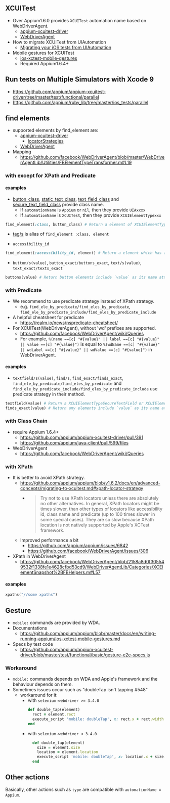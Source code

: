 ## XCUITest
- Over Appium1.6.0 provides `XCUITest` automation name based on WebDriverAgent.
    - [appium-xcuitest-driver](https://github.com/appium/appium-xcuitest-driver)
    - [WebDriverAgent](https://github.com/facebook/WebDriverAgent)
- How to migrate XCUITest from UIAutomation
    - [Migrating your iOS tests from UIAutomation](https://github.com/appium/appium/blob/v1.6.2/docs/en/advanced-concepts/migrating-to-xcuitest.md)
- Mobile gestures for XCUITest
    - [ios-xctest-mobile-gestures](https://github.com/appium/appium/blob/master/docs/en/writing-running-appium/ios-xctest-mobile-gestures.md)
    - Required Appium1.6.4+

## Run tests on Multiple Simulators with Xcode 9
- https://github.com/appium/appium-xcuitest-driver/tree/master/test/functional/parallel
- https://github.com/appium/ruby_lib/tree/master/ios_tests/parallel

## find elements
- supported elements by find_element are:
    - [appium-xcuitest-driver](https://github.com/appium/appium-xcuitest-driver/blob/master/lib/commands/find.js#L17)
        - [locatorStrategies](https://github.com/appium/appium-xcuitest-driver/blob/95886f1118d71fe950768f8262179d3608b40fc7/lib/driver.js#L81)
    - [WebDriverAgent](https://github.com/facebook/WebDriverAgent/blob/8346199212bffceab24192e81bc0118d65132466/WebDriverAgentLib/Commands/FBFindElementCommands.m#L111)
- Mapping
    - https://github.com/facebook/WebDriverAgent/blob/master/WebDriverAgentLib/Utilities/FBElementTypeTransformer.m#L19

### with except for XPath and Predicate
#### examples
- [button_class](https://github.com/appium/ruby_lib/blob/master/lib/appium_lib/ios/element/button.rb#L8), [static_text_class](https://github.com/appium/ruby_lib/blob/master/lib/appium_lib/ios/element/text.rb#L8), [text_field_class](https://github.com/appium/ruby_lib/blob/master/lib/appium_lib/ios/element/textfield.rb#L10) and [secure_text_field_class](https://github.com/appium/ruby_lib/blob/master/lib/appium_lib/ios/element/textfield.rb#L15) provide class name.
    - If `automationName` is `Appium` or `nil`, then they provide `UIAxxxx`
    - If `automationName` is `XCUITest`, then they provide `XCUIElementTypexxx`

```ruby
find_element(:class, button_class) # Return a element of XCUIElementTypeButton for XCUITest
```

- [tag/s](https://github.com/appium/ruby_lib/blob/ac03116756a72fbd624fa32ea886123b955d7089/lib/appium_lib/android/helper.rb#L238) is alias of `find_element :class, element`

- `accessibility_id`

```ruby
find_element(:accessibility_id, element) # Return a element which has accessibilityIdentifier, `element`.
```

- `button/s(value)`, `button_exact/buttons_exact`, `text/s(value)`, `text_exact/texts_exact` 
```ruby
buttons(value) # Return button elements include `value` as its name attributes.
```

### with Predicate
- We recommend to use predicate strategy instead of XPath strategy.
    - e.g. `find_ele_by_predicate/find_eles_by_predicate`,  `find_ele_by_predicate_include/find_eles_by_predicate_include`
- A helpful cheatsheet for predicate
    - https://realm.io/news/nspredicate-cheatsheet/
- For XCUITest(WebDriverAgent), without 'wd' prefixes are supported.
    - https://github.com/facebook/WebDriverAgent/wiki/Queries
    - For example, `%(name ==[c] "#{value}" || label ==[c] "#{value}" || value ==[c] "#{value}")` is equal to `%(wdName ==[c] "#{value}" || wdLabel ==[c] "#{value}" || wdValue ==[c] "#{value}")` in WebDriverAgent.

#### examples
- `textfield/s(value)`, `find/s`, `find_exact/finds_exact`, `find_ele_by_predicate/find_eles_by_predicate` and `find_ele_by_predicate_include/find_eles_by_predicate_include` use predicate strategy in their method.

```ruby
textfield(value) # Return a XCUIElementTypeSecureTextField or XCUIElementTypeTextField element which has `value` text.
finds_exact(value) # Return any elements include `value` as its name attributes.
```

### with Class Chain
- require Appium 1.6.4+
    - https://github.com/appium/appium-xcuitest-driver/pull/391
    - https://github.com/appium/java-client/pull/599/files
- WebDriverAgent
    - https://github.com/facebook/WebDriverAgent/wiki/Queries

### with XPath
- It is better to avoid XPath strategy.
    - https://github.com/appium/appium/blob/v1.6.2/docs/en/advanced-concepts/migrating-to-xcuitest.md#xpath-locator-strategy
        - > Try not to use XPath locators unless there are absolutely no other alternatives. In general, XPath locators might be times slower, than other types of locators like accessibility id, class name and predicate (up to 100 times slower in some special cases). They are so slow because XPath location is not natively supported by Apple's XCTest framework.
    - Improved performance a bit
        - https://github.com/appium/appium/issues/6842
        - https://github.com/facebook/WebDriverAgent/issues/306
- XPath in WebDriverAgent
    - https://github.com/facebook/WebDriverAgent/blob/2158a8d0f305549532f1338fe1e4628cfbd53cd9/WebDriverAgentLib/Categories/XCElementSnapshot%2BFBHelpers.m#L57

#### examples

```ruby
xpaths("//some xpaths")
```

## Gesture
- `mobile:` commands are provided by WDA.
- Documentations
    - https://github.com/appium/appium/blob/master/docs/en/writing-running-appium/ios-xctest-mobile-gestures.md
- Specs by test code
    - https://github.com/appium/appium-xcuitest-driver/blob/master/test/functional/basic/gesture-e2e-specs.js

### Workaround
- `mobile:` commands depends on WDA and Apple's framework and the behaviour depends on them.
- Sometimes issues occur such as "doubleTap isn't tapping #548"
    - workaround for it:
        - with `selenium-webdriver >= 3.4.0`
            ```ruby
            def double_tap(element)
              rect = element.rect
              execute_script 'mobile: doubleTap', x: rect.x + rect.width / 2, y: rect.y + rect.height / 2
            end
            ```        
        - with `selenium-webdriver < 3.4.0`
            ```ruby
              def double_tap(element)
                size = element.size
                location = element.location
                execute_script 'mobile: doubleTap', x: location.x + size.width / 2, y: location.y + size.height / 2
              end
            ```

## Other actions
Basically, other actions such as `type` are compatible with `automationName = Appium`.
